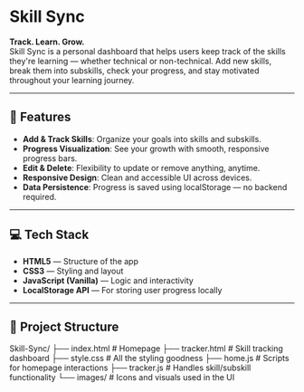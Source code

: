 # Skill Sync

**Track. Learn. Grow.**  
Skill Sync is a personal dashboard that helps users keep track of the skills they're learning — whether technical or non-technical. Add new skills, break them into subskills, check your progress, and stay motivated throughout your learning journey.

---

## 🚀 Features

- **Add & Track Skills**: Organize your goals into skills and subskills.
- **Progress Visualization**: See your growth with smooth, responsive progress bars.
- **Edit & Delete**: Flexibility to update or remove anything, anytime.
- **Responsive Design**: Clean and accessible UI across devices.
- **Data Persistence**: Progress is saved using localStorage — no backend required.

---

## 💻 Tech Stack

- **HTML5** — Structure of the app  
- **CSS3** — Styling and layout  
- **JavaScript (Vanilla)** — Logic and interactivity  
- **LocalStorage API** — For storing user progress locally  

---

## 📁 Project Structure
Skill-Sync/
 ├── index.html # Homepage
 ├── tracker.html # Skill tracking dashboard
 ├── style.css # All the styling goodness
 ├── home.js # Scripts for homepage interactions
 ├── tracker.js # Handles skill/subskill functionality
 └── images/ # Icons and visuals used in the UI
